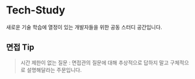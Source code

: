 # Tech-Study

새로운 기술 학습에 열정이 있는 개발자들을 위한 공동 스터디 공간입니다.

## 면접 Tip

> 시간 제한이 없는 질문
> : 면접관의 질문에 대해 추상적으로 답하지 말고 구체적으로 설명해달라는 주문입니다.